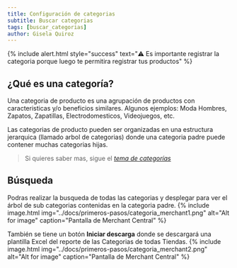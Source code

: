 ```yaml
---
title: Configuración de categorias
subtitle: Buscar categorias
tags: [buscar_categorias]
author: Gisela Quiroz
---
```

{% include alert.html style="success" text="⚠️ Es importante registrar la categoria porque luego te permitira registrar tus productos" %}

## ¿Qué es una categoría?
Una categoria de producto es una agrupación de productos con caracteristicas y/o beneficios similares. Algunos ejemplos: Moda Hombres, Zapatos, Zapatillas, Electrodomesticos, Videojuegos, etc.

Las categorias de producto pueden ser organizadas en una estructura jerarquica (llamado arbol de categorias) donde una categoria padre puede contener muchas categorias hijas.

> Si quieres saber mas, sigue el *[tema de categorías](https://jztechpe.github.io/docshelp/docs/temas/catalogo/categoria/)*

## Búsqueda
Podras realizar la busqueda de todas las categorias y desplegar para ver el árbol de sub categorias contenidas en la categoria padre.
{% include image.html img="../docs/primeros-pasos/categoria_merchant1.png" alt="Alt for image" caption="Pantalla de Merchant Central" %}

También se tiene un botón **Iniciar descarga** donde se descargará una plantilla Excel del reporte de las Categorias de todas Tiendas.
{% include image.html img="../docs/primeros-pasos/categoria_merchant2.png" alt="Alt for image" caption="Pantalla de Merchant Central" %}